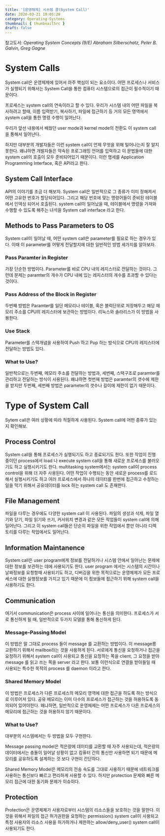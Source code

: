 ```yaml
---
title: '[운영체제] 시스템 콜(System Call)'
date: 2020-03-21 19:05:26
category: Operating-Systems
thumbnail: { thumbnailSrc }
draft: false
---
```


참고도서: _Operating System Concepts (9/E) Abraham Silberschatz, Peter B. Galvin, Greg Gagne_

# System Calls

System call은 운영체제에 있어서 아주 핵심이 되는 요소이다. 어떤 프로세스나 서비스가 실행되기 위해서는 System Call을 통한 컴퓨터 시스템으로의 접근이 필수적이기 때문이다.

프로세스는 system call의 연속이라고 할 수 있다. 우리가 시스템 내의 어떤 파일을 복사하려고 할때, 이름 입력받기, 복사하기, 파일에 접근하기 등 거의 모든 영역에서 system call을 통한 명령 수행이 일어난다.

우리가 앞선 내용에서 배웠던 user mode과 kernel mode의 전환도 이 system call 을 통해서 일어난다.

하지만 대부분의 개발자들은 이런 system call이 언제 무엇을 위해 일어나는지 잘 알지 못한다. 왜냐하면 개발자들은 약속된 프로그래밍 언어를 입력하고 이 문법들에 대한 system call의 호출이 모두 준비되어있기 때문이다. 이런 명세를 Application Programming Interface, 혹은 API라고 한다.

## System Call Interface

API의 이야기를 조금 더 해보자. System call은 일반적으로 그 종류가 이미 정해져서 어떤 고유한 번호가 할당되어있다. 그리고 해당 번호에 맞는 명령어들이 준비된 테이블에서 인덱싱 되어서 호출된다. system call이 일어났을 때, 테이블에서 명령을 가져와 수행할 수 있도록 해주는 녀석을 System call interface 라고 한다.

## Methods to Pass Parameters to OS

System call이 일어날 때, 어떤 system call은 parameter를 필요로 하는 경우가 있다. 이때 이 parameter를 어떻게 전달할지에 대한 일반적인 방법 세가지를 알아보자.

### Pass Paramter in Register

가장 단순한 방법이다. Parameter를 바로 CPU 내의 레지스터로 전달하는 것이다. 그런데 문제는 paramter의 개수가 CPU 내에 있는 레지스터의 개수를 초과할 수 있다는 것이다.

### Pass Address of the Block in Register

두번째 방법은 Paramter를 일단 메모리나 테이블, 혹은 블럭단위로 저장해두고 해당 메모리 주소를 CPU의 레지스터에 보관하는 방법이다. 리눅스와 솔라리스가 이 방법을 사용한다.

### Use Stack

Parameter를 스택개념을 사용하여 Push 하고 Pop 하는 방식으로 CPU의 레지스터에 전달하는 방법도 있다.

### What to Use?

일반적으로는 두번째, 메모리 주소를 전달하는 방법과, 세번째, 스택구조로 paramter를 관리하고 전달하는 방식이 사용된다. 왜냐하면 첫번재 방법은 paramter의 갯수에 제한을 받지만 두번째, 세번째 방법은 parameter의 갯수나 길이에 제한이 없기 때문이다.

# Type of System Call

Sytem call은 여러 상황에 따라 적절하게 사용된다. System call에 어떤 종류가 있는지 확인해보.

## Process Control

System call을 통해 프로세스가 실행되기도 하고 종료되기도 한다. 또한 작업이 진행 중이던 process에서 load 나 execute system call을 통해 새로운 프로세스를 불러오기도 하고 실행시키기도 한다. multitasking system에서는 system call이 process control을 위해 더 자주 사용된다. 어떤 작업이 수행되는 동안 새로운 process를 로드해서 실행시키기도 하고 여러 프로세스에서 하나의 데이터를 한번에 접근하고 수정하는 일을 막기 위해서 공유데이터를 lock 하는 system call 도 존재한다.

## File Management

파일을 다루는 경우에도 다양한 system call 이 사용된다. 파일의 생성과 삭제, 파일 열기와 닫기, 파일 읽기와 쓰기, 커서위치 변경과 같은 모든 작업들이 system call에 의해 일어난다. 그리고 이 system call들은 단순히 파일을 위한 작업에서 뿐만 아니라 디렉토리를 다루는 작업에서도 일어난다.

## Information Maintanence

System call은 user program에게 정보를 전달하거나 시스템 안에서 일어난는 문제에 대한 정보를 보관하는 데에 사용되기도 한다. user program 에서는 시스템의 시간이나 날짜정보를 요청항때 사용되기도 하고, 디버깅을 위한 목적으로는 운영체제가 모든 프로세스에 대한 실행정보를 가지고 있기 때문에 이 정보들에 접근하기 위해 system call을 사용하기도 한다.

## Communication

여기서 communication은 process 사이에 일어나는 통신을 의미한다. 프로세스가 서로 통신하게 될 때, 일반적으로 두가지 모델을 통해 통신하게 된다.

### Message-Passing Model

이 방법은 말 그대로 process 들이 message 를 교환하는 방법이다. 이 message릉 교환하기 위해서 mailbox라는 것을 사용하게 된다. 서로에게 통신을 요청하거나 접근을 요청하기 위해서 system call이 사용되고 통신을 요청하는 쪽을 client, 그 요청을 받아 message 를 읽고 쓰는 쪽을 server 라고 한다. 보통 이런식으로 연결을 받아들일 때 사용되는 특수한 목적의 process 를 daemon 이라고 한다.

### Shared Memory Model

이 방법은 프로세스가 다른 프로세스의 메모리 영역에 대한 접근을 하도록 하는 방식으로 이루어져 있다. 공유 메모리는 이미 다수의 프로세스가 접근하는 것을 허용하도록 동의되어 있어야한다. 왜냐하면, 일반적으로 운영체제는 어떤 프로세스가 다른 프로세스의 메모리에 접근하는 것을 허용하지 않기 때문이다.

### What to Use?

대부분의 시스템에서는 두 방법을 모두 구현한다.

Message passing model은 적은량에 데이터를 교환할 때 자주 사용되는데, 적은량의 데이터에서는 충돌이 일어날 상황이 없고 캄퓨터 간의 통신만 사용하면 되기 때문에 메모리를 공유하도록 설계하는 것 보다 구현이 간단하다.

Shared Memory Model은 메모리의 전송 속도를 그대로 사용하기 때문에 네트워크를 사용하는 통신보다 빠르고 편리하게 사용할 수 있다. 하지만 protection 문제와 빠른 메모리 접근에 대한 동기화 문제가 이슈이다.

## Protection

Protection은 운영체제가 사용자로부터 시스템의 리소스들을 보호하는 것을 말한다. 이것을 위해서 파일의 접근 허가권한을 요청하는 permission() system call이 사용되고 특정 사용자의 리소스 사용을 허가하거나 제한하는 allow/deny_user() system call이 사용되기도 한다.
